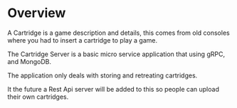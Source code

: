 # Overview

A Cartridge is a game description and details, this comes from old consoles where you had to insert a cartridge to play a game.

The Cartridge Server is a basic micro service application that using gRPC, and MongoDB.

The application only deals with storing and retreating cartridges.

It the future a Rest Api server will be added to this so people can upload their own cartridges.

